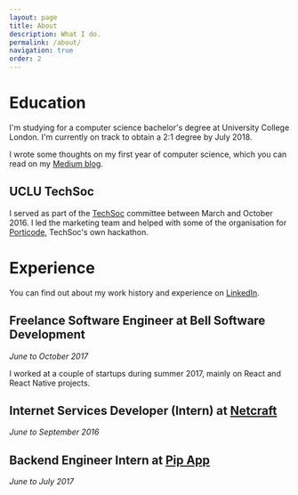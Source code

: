 ```yaml
---
layout: page
title: About
description: What I do.
permalink: /about/
navigation: true
order: 2
---
```


# Education

I'm studying for a computer science bachelor's degree at University College
London. I'm currently on track to obtain a 2:1 degree by July 2018.

I wrote some thoughts on my first year of computer science, which you can read
on my
[Medium blog](https://medium.com/@mbellgb/computer-science-pitfalls-be95017ad1bf#.60rykzv0e).

## UCLU TechSoc

I served as part of the [TechSoc](http://techsoc.io/) committee between March
and October 2016. I led the marketing team and helped with some of the
organisation for [Porticode](http://porticode.io), TechSoc's own hackathon.

# Experience

You can find out about my work history and experience on
[LinkedIn](https://www.linkedin.com/in/mbellcs/).

## Freelance Software Engineer at Bell Software Development

_June to October 2017_

I worked at a couple of startups during summer 2017, mainly on React and
React Native projects.

## Internet Services Developer (Intern) at [Netcraft](https://netcraft.com/)

_June to September 2016_

## Backend Engineer Intern at [Pip App](https://www.pip.group/)

_June to July 2017_
